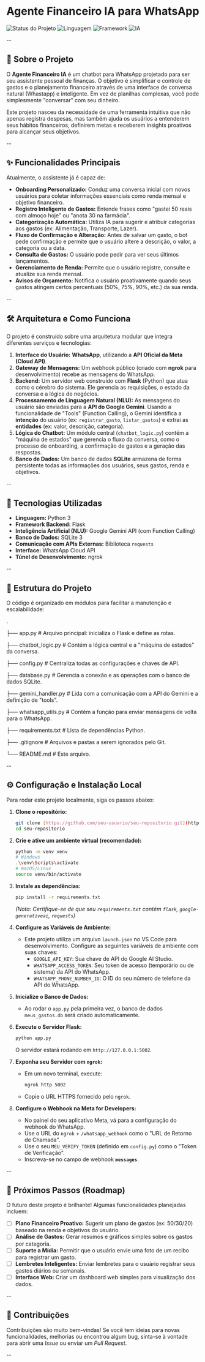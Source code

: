 # Agente Financeiro IA para WhatsApp

![Status do Projeto](https://img.shields.io/badge/status-em%20desenvolvimento-yellow)
![Linguagem](https://img.shields.io/badge/linguagem-Python-blue)
![Framework](https://img.shields.io/badge/framework-Flask-black)
![IA](https://img.shields.io/badge/IA-Google%20Gemini-orange)

--

## 🤖 Sobre o Projeto

O **Agente Financeiro IA** é um chatbot para WhatsApp projetado para ser seu assistente pessoal de finanças. O objetivo é simplificar o controle de gastos e o planejamento financeiro através de uma interface de conversa natural (Whastapp) e inteligente. Em vez de planilhas complexas, você pode simplesmente "conversar" com seu dinheiro.

Este projeto nasceu da necessidade de uma ferramenta intuitiva que não apenas registra despesas, mas também ajuda os usuários a entenderem seus hábitos financeiros, definirem metas e receberem insights proativos para alcançar seus objetivos.

--

## ✨ Funcionalidades Principais

Atualmente, o assistente já é capaz de:

* **Onboarding Personalizado:** Conduz uma conversa inicial com novos usuários para coletar informações essenciais como renda mensal e objetivo financeiro.
* **Registro Inteligente de Gastos:** Entende frases como "gastei 50 reais com almoço hoje" ou "anota 30 na farmácia".
* **Categorização Automática:** Utiliza IA para sugerir e atribuir categorias aos gastos (ex: Alimentação, Transporte, Lazer).
* **Fluxo de Confirmação e Alteração:** Antes de salvar um gasto, o bot pede confirmação e permite que o usuário altere a descrição, o valor, a categoria ou a data.
* **Consulta de Gastos:** O usuário pode pedir para ver seus últimos lançamentos.
* **Gerenciamento de Renda:** Permite que o usuário registre, consulte e atualize sua renda mensal.
* **Avisos de Orçamento:** Notifica o usuário proativamente quando seus gastos atingem certos percentuais (50%, 75%, 90%, etc.) da sua renda.

--

## 🛠️ Arquitetura e Como Funciona

O projeto é construído sobre uma arquitetura modular que integra diferentes serviços e tecnologias:

1.  **Interface do Usuário:** **WhatsApp**, utilizando a **API Oficial da Meta (Cloud API)**.
2.  **Gateway de Mensagens:** Um webhook público (criado com **ngrok** para desenvolvimento) recebe as mensagens do WhatsApp.
3.  **Backend:** Um servidor web construído com **Flask** (Python) que atua como o cérebro do sistema. Ele gerencia as requisições, o estado da conversa e a lógica de negócios.
4.  **Processamento de Linguagem Natural (NLU):** As mensagens do usuário são enviadas para a **API do Google Gemini**. Usando a funcionalidade de "Tools" (Function Calling), o Gemini identifica a **intenção** do usuário (ex: `registrar_gasto`, `listar_gastos`) e extrai as **entidades** (ex: valor, descrição, categoria).
5.  **Lógica do Chatbot:** Um módulo central (`chatbot_logic.py`) contém a "máquina de estados" que gerencia o fluxo da conversa, como o processo de onboarding, a confirmação de gastos e a geração das respostas.
6.  **Banco de Dados:** Um banco de dados **SQLite** armazena de forma persistente todas as informações dos usuários, seus gastos, renda e objetivos.

--

## 🚀 Tecnologias Utilizadas

* **Linguagem:** Python 3
* **Framework Backend:** Flask
* **Inteligência Artificial (NLU):** Google Gemini API (com Function Calling)
* **Banco de Dados:** SQLite 3
* **Comunicação com APIs Externas:** Biblioteca `requests`
* **Interface:** WhatsApp Cloud API
* **Túnel de Desenvolvimento:** ngrok

--

## 📂 Estrutura do Projeto

O código é organizado em módulos para facilitar a manutenção e escalabilidade:


.


├── app.py                  # Arquivo principal: inicializa o Flask e define as rotas.


├── chatbot_logic.py        # Contém a lógica central e a "máquina de estados" da conversa.


├── config.py               # Centraliza todas as configurações e chaves de API.


├── database.py             # Gerencia a conexão e as operações com o banco de dados SQLite.


├── gemini_handler.py       # Lida com a comunicação com a API do Gemini e a definição de "tools".


├── whatsapp_utils.py       # Contém a função para enviar mensagens de volta para o WhatsApp.


├── requirements.txt        # Lista de dependências Python.


├── .gitignore              # Arquivos e pastas a serem ignorados pelo Git.


└── README.md               # Este arquivo.


--

## ⚙️ Configuração e Instalação Local

Para rodar este projeto localmente, siga os passos abaixo:

1.  **Clone o repositório:**
    ```bash
    git clone [https://github.com/seu-usuario/seu-repositorio.git](https://github.com/seu-usuario/seu-repositorio.git)
    cd seu-repositorio
    ```

2.  **Crie e ative um ambiente virtual (recomendado):**
    ```bash
    python -m venv venv
    # Windows
    .\venv\Scripts\activate
    # macOS/Linux
    source venv/bin/activate
    ```

3.  **Instale as dependências:**
    ```bash
    pip install -r requirements.txt
    ```
    *(Nota: Certifique-se de que seu `requirements.txt` contém `flask`, `google-generativeai`, `requests`)*

4.  **Configure as Variáveis de Ambiente:**
    * Este projeto utiliza um arquivo `launch.json` no VS Code para desenvolvimento. Configure as seguintes variáveis de ambiente com suas chaves:
        * `GOOGLE_API_KEY`: Sua chave de API do Google AI Studio.
        * `WHATSAPP_ACCESS_TOKEN`: Seu token de acesso (temporário ou de sistema) da API do WhatsApp.
        * `WHATSAPP_PHONE_NUMBER_ID`: O ID do seu número de telefone da API do WhatsApp.

5.  **Inicialize o Banco de Dados:**
    * Ao rodar o `app.py` pela primeira vez, o banco de dados `meus_gastos.db` será criado automaticamente.

6.  **Execute o Servidor Flask:**
    ```bash
    python app.py
    ```
    O servidor estará rodando em `http://127.0.0.1:5002`.

7.  **Exponha seu Servidor com `ngrok`:**
    * Em um novo terminal, execute:
        ```bash
        ngrok http 5002
        ```
    * Copie o URL HTTPS fornecido pelo `ngrok`.

8.  **Configure o Webhook na Meta for Developers:**
    * No painel do seu aplicativo Meta, vá para a configuração do webhook do WhatsApp.
    * Use o URL do `ngrok` + `/whatsapp_webhook` como o "URL de Retorno de Chamada".
    * Use o seu `MEU_VERIFY_TOKEN` (definido em `config.py`) como o "Token de Verificação".
    * Inscreva-se no campo de webhook **`messages`**.

--

## 🔮 Próximos Passos (Roadmap)

O futuro deste projeto é brilhante! Algumas funcionalidades planejadas incluem:

-   [ ] **Plano Financeiro Proativo:** Sugerir um plano de gastos (ex: 50/30/20) baseado na renda e objetivos do usuário.
-   [ ] **Análise de Gastos:** Gerar resumos e gráficos simples sobre os gastos por categoria.
-   [ ] **Suporte a Mídia:** Permitir que o usuário envie uma foto de um recibo para registrar um gasto.
-   [ ] **Lembretes Inteligentes:** Enviar lembretes para o usuário registrar seus gastos diários ou semanais.
-   [ ] **Interface Web:** Criar um dashboard web simples para visualização dos dados.

--

## 🤝 Contribuições

Contribuições são muito bem-vindas! Se você tem ideias para novas funcionalidades, melhorias ou encontrou algum bug, sinta-se à vontade para abrir uma *Issue* ou enviar um *Pull Request*.

--


